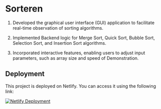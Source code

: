 # Sorteren

1.  Developed the graphical user interface (GUI) application to facilitate
real-time observation of sorting algorithms.

2. Implemented Backend logic for Merge Sort, Quick Sort, Bubble Sort,
Selection Sort, and Insertion Sort algorithms.

3. Incorporated interactive features, enabling users to adjust input
parameters, such as array size and speed of Demonstration.

## Deployment

This project is deployed on Netlify. You can access it using the following link:

[![Netlify Deployment](https://www.netlify.com/img/deploy/button.svg)](https://656b78aa9cf6c770a3d9d34a--helpful-strudel-551de3.netlify.app/)



